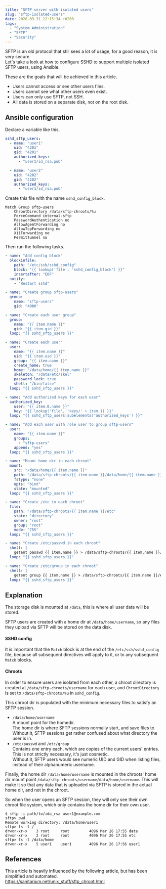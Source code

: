 ```yaml
---
title: "SFTP server with isolated users"
slug: "sftp-isolated-users"
date: 2020-03-31 12:15:34 +0200
tags:
  - "System Administration"
  - "SFTP"
  - "Security"
---
```


SFTP is an old protocol that still sees a lot of usage,
for a good reason, it is very secure.  
Let's take a look at how to configure SSHD to support multiple isolated SFTP users,
using Ansible.

<!--more-->

These are the goals that will be achieved in this article.

- Users cannot access or see other users files.
- Users cannot see what other users even exist.
- Users can only use SFTP, not SSH.
- All data is stored on a separate disk, not on the root disk.



## Ansible configuration

Declare a variable like this.

```yaml
sshd_sftp_users:
  - name: "user1"
    uid: "4201"
    gid: "4201"
    authorized_keys:
      - "user1/id_rsa.pub"

  - name: "user2"
    uid: "4202"
    gid: "4202"
    authorized_keys:
      - "user1/id_rsa.pub"
```

Create this file with the name `sshd_config_block`.

```plain
Match Group sftp-users
    ChrootDirectory /data/sftp-chroots/%u
    ForceCommand internal-sftp
    PasswordAuthentication no
    AllowAgentForwarding no
    AllowTcpForwarding no
    X11Forwarding no
    PermitTunnel no
```

Then run the following tasks.

```yaml
- name: "Add config block"
  blockinfile:
    path: "/etc/ssh/sshd_config"
    block: "{{ lookup('file', 'sshd_config_block') }}"
    insertafter: "EOF"
  notify:
    - "Restart sshd"

- name: "Create group sftp-users"
  group:
    name: "sftp-users"
    gid: "4000"

- name: "Create each user group"
  group:
    name: "{{ item.name }}"
    gid: "{{ item.gid }}"
  loop: "{{ sshd_sftp_users }}"

- name: "Create each user"
  user:
    name: "{{ item.name }}"
    uid: "{{ item.uid }}"
    group: "{{ item.name }}"
    create_home: true
    home: "/data/home/{{ item.name }}"
    skeleton: "/data/etc/skel"
    password_lock: true
    shell: "/bin/false"
  loop: "{{ sshd_sftp_users }}"

- name: "Add authorized keys for each user"
  authorized_key:
    user: "{{ item.0.name }}"
    key: "{{ lookup('file', 'keys/' + item.1) }}"
  loop: "{{ sshd_sftp_users|subelements('authorized_keys') }}"

- name: "Add each user with role user to group sftp-users"
  user:
    name: "{{ item.name }}"
    groups:
      - "sftp-users"
    append: "yes"
  loop: "{{ sshd_sftp_users }}"

- name: "Mount home dir in each chroot"
  mount:
    src: "/data/home/{{ item.name }}"
    path: "/data/sftp-chroots/{{ item.name }}/data/home/{{ item.name }}"
    fstype: "none"
    opts: "bind"
    state: "mounted"
  loop: "{{ sshd_sftp_users }}"

- name: "Create /etc in each chroot"
  file:
    path: "/data/sftp-chroots/{{ item.name }}/etc"
    state: "directory"
    owner: "root"
    group: "root"
    mode: "755"
  loop: "{{ sshd_sftp_users }}"

- name: "Create /etc/passwd in each chroot"
  shell: |
    getent passwd {{ item.name }} > /data/sftp-chroots/{{ item.name }}/etc/passwd
  loop: "{{ sshd_sftp_users }}"

- name: "Create /etc/group in each chroot"
  shell: |
    getent group {{ item.name }} > /data/sftp-chroots/{{ item.name }}/etc/group
  loop: "{{ sshd_sftp_users }}"
```



## Explanation

The storage disk is mounted at `/data`, this is where all user data will be stored.

SFTP users are created with a home dir at `/data/home/username`,
so any files they upload via SFTP will be stored on the data disk.

#### SSHD config

It is important that the `Match` block is at the end of the `/etc/ssh/sshd_config` file,
because all subsequent directives will apply to it, or to any subsequent `Match` blocks.

#### Chroots

In order to ensure users are isolated from each other,
a chroot directory is created at `/data/sftp-chroots/username` for each user,
and `ChrootDirectory` is set to `/data/sftp-chroots/%u` in `sshd_config`.

This chroot dir is populated with
the minimum necessary files to satisfy an SFTP session.

- `/data/home/username`  
  A mount point for the homedir.  
  The home dir is where SFTP sessions normally start, and save files to.  
  Without it, SFTP sessions get rather confused about what directory the user is in.
- `/etc/passwd` and `/etc/group`  
  Contains one entry each, which are copies of the current users' entries.  
  This is not strictly necessary, it's just cosmetic.  
  Without it, SFTP users would see numeric UID and GID when listing files,
  instead of their alphanumeric username.

Finally, the home dir `/data/home/username` is mounted in
the chroots' home dir mount point `/data/sftp-chroots/username/data/home/username`.
This will make it so that any data that is uploaded via SFTP is stored
in the actual home dir, and not in the chroot.

So when the user opens an SFTP session, they will only see their own chroot file system,
which only contains the home dir for their own user.

```plain
$ sftp -i path/to/ida_rsa user1@example.com
sftp> pwd
Remote working directory: /data/home/user1
sftp> ls -l /
drwxr-xr-x    3 root     root         4096 Mar 26 17:55 data
drwxr-xr-x    2 root     root         4096 Mar 26 17:55 etc
sftp> ls -l /data/home
drwxr-xr-x    5 user1    user1        4096 Mar 26 17:56 user1
```



## References

This article is heavily influenced by the following article,
but has been simplified and automated.  
https://sanitarium.net/unix_stuff/sftp_chroot.html
